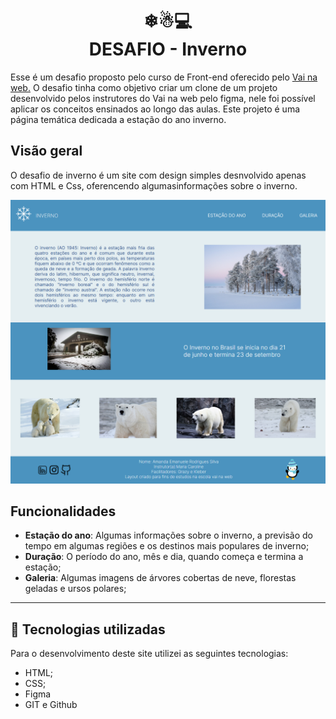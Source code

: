 <h1 align="center">
  ❄☃💻<br>DESAFIO - Inverno
</h1>
Esse é um desafio proposto pelo curso de Front-end oferecido pelo  <a href = "https://vainaweb.com.br/">Vai na web.</a>
O desafio tinha como objetivo criar um clone de um projeto desenvolvido pelos instrutores do Vai na web pelo figma, nele foi possível aplicar os conceitos ensinados ao longo das aulas. Este projeto é uma página temática dedicada a estação do ano inverno.

## Visão geral 
O desafio de inverno é um site com design simples desnvolvido apenas com HTML e Css, oferencendo algumasinformações sobre o inverno.

![Resultado final do projeto](assets/designfinal.png)

## Funcionalidades 
- **Estação do ano**: Algumas informações sobre o inverno, a previsão do tempo em algumas regiões e os destinos mais populares de inverno;
- **Duração**: O período do ano, mês e dia, quando começa e termina a estação;
- **Galeria**: Algumas imagens de árvores cobertas de neve, florestas geladas e ursos polares;
---

## 💼 Tecnologias utilizadas

Para o desenvolvimento deste site utilizei as seguintes tecnologias:
- HTML;
- CSS;
- Figma
- GIT e Github